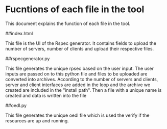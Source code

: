 # Fucntions of each file in the tool
This document explains the function of each file in the tool.

##index.html

This file is the UI of the Rspec generator. It contains fields to upload the number of servers, number of clients and upload their respective files. 

##rspecgenerator.py

This file generates the unique rpsec based on the user input. The user inputs are passed on to this python file and files to be uploaded are converted into archives. According to the number of servers and clients, server and client interfaces are added in the loop and the archive we created are included in the "install path". Then a file with a unique name is created and data is written into the file

##oedl.py

This file generates the unique oedl file which is used the verify if the resources are up and running.

